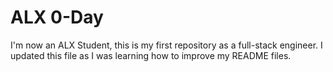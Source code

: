 # ALX 0-Day

I'm now an ALX Student, this is my first repository as a full-stack engineer. I updated this file as I was learning how to improve my README files.

